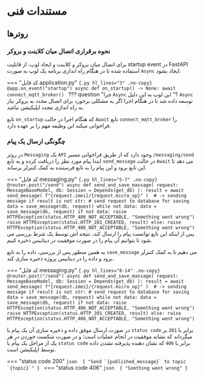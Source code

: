 # **مستندات فنی**

## **روترها**

### **نحوه برقراری اتصال میان کلاینت و بروکر**

برای اتصال میان بروکر و کلاینت و ایجاد لوپ، از قابلیت startup event در FastAPI استفاده شده تا در هنگام راه اندازی برنامه یک لوپ به صورت `Async` ایجاد بشود.

=== "کد فایل application.py"
    ```{.py hl_lines="3" .no-copy}
    @app.on_event("startup")
    async def on_startup() -> None:
        await connect_mqtt_broker()
    ```
??? question "چرا `Async` ؟"
    این لوپ به این دلیل `Async` توسعه داده شد تا در هنگام اجرا اگر به مشکلی برخورد برای اتصال مجدد به بروکر نیاز به راه اندازی مجدد اپلیکیشن نباشد.

تابع `on_startup` که هنگام اجرا در حالت `Await` تابع `connect_mqtt_broker` را فراخوانی میکند این وظیفه مهم را بر عهده دارد.

### **چگونگی ارسال یک پیام**

در روتر `Messaging` یک `API` وجود دارد که از طریق فراخوانی مسیر `/messaging/send` ابتدا پیام مورد نظر را دریافت کرده و به تابع `send_message` در حالت `Await` می دهد تا این تابع برود و این پیام را به تابع فرستنده به کمک کنترلر برساند.

=== "کد فایل messaging.py" 
    ```{.py hl_lines="5-7" .no-copy}
    @router.post("/send")
    async def send_and_save_massage(
        request: MessageBaseModel, db: Session = Depends(get_db)
    ):
        result = await send_message(
            f"{request.imei}/{request.micro_op}"
        )  # -> sending message
        if result is not str:
            # send request to database for saving
            data = save_message(db, request)
            while not data:
                data = save_message(db, request)
            if not data:
                raise HTTPException(status.HTTP_406_NOT_ACCEPTABLE, "Something went wrong")
            raise HTTPException(status.HTTP_201_CREATED, result)
        else:
            raise HTTPException(status.HTTP_406_NOT_ACCEPTABLE, "Something went wrong")
    ```
پس از اینکه این تابع توانست پیام را ارسال کند، نتیجه اش توسط یک شرط بررسی می شود تا بتوانیم آن پیام را در صورت موفقیت در دیتابیس ذخیره کنیم. 

به همین منظور پس از بررسی، داده را به تابع `save_message` می دهیم تا به کمک کنترلر برود و داده را در دیتابیس پروژه ذخیره سازی کند.

=== "کد فایل messaging.py" 
    ```{.py hl_lines="8-14" .no-copy}
    @router.post("/send")
    async def send_and_save_massage(
        request: MessageBaseModel, db: Session = Depends(get_db)
    ):
        result = await send_message(
            f"{request.imei}/{request.micro_op}"
        )  # -> sending message
        if result is not str:
            # send request to database for saving
            data = save_message(db, request)
            while not data:
                data = save_message(db, request)
            if not data:
                raise HTTPException(status.HTTP_406_NOT_ACCEPTABLE, "Something went wrong")
            raise HTTPException(status.HTTP_201_CREATED, result)
        else:
            raise HTTPException(status.HTTP_406_NOT_ACCEPTABLE, "Something went wrong")
    ```

در صورت ارسال موفق داده و ذخیره سازی آن یک پیام با `status code` برابر با `201` بر میگرداند که نشانه موفقیت در انجام عملیات است؛ و در صورت شکست خوردن در هر یک از مراحل یک پیام با `status code` برابر با `406` که نشان دهنده پذیرفته نشدن داده توسط اپلیکیشن است.

=== "status code 200"
    ```json 
    {
        "Send `{published_message}` to topic `{topic}`"
    }
    ```
=== "status code 406"
    ```json 
    {
        "Somthing went wrong"
    }
    ```